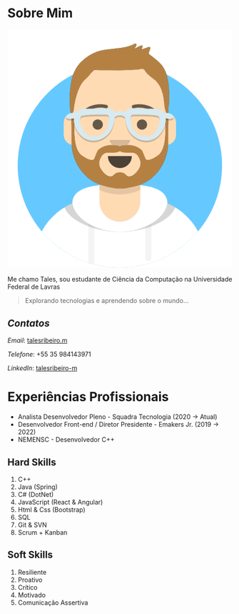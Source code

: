 # Sobre Mim
![avatar](./assets/avatar.png)

Me chamo Tales, sou estudante de Ciência da Computação na Universidade Federal de Lavras    
> Explorando tecnologias e aprendendo sobre o mundo...
## *Contatos*
*Email*: [talesribeiro.m](mailto:talesribeiro.m@gmail.com)

*Telefone*: +55 35 984143971

*LinkedIn*: [talesribeiro-m](https://www.linkedin.com/in/talesribeiro-m/)


# Experiências Profissionais

 - Analista Desenvolvedor Pleno - Squadra Tecnologia (2020 ->  Atual)
 - Desenvolvedor Front-end / Diretor Presidente - Emakers Jr. (2019 -> 2022)
 -  NEMENSC - Desenvolvedor C++

## Hard Skills

 1. C++
 2. Java (Spring)
 3. C# (DotNet)
 4. JavaScript (React & Angular)
 5. Html & Css (Bootstrap)
 6. SQL
 7. Git & SVN
 8. Scrum + Kanban
## Soft Skills
 1. Resiliente
 2. Proativo
 3. Crítico
 4. Motivado
 5. Comunicação Assertiva

